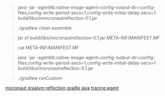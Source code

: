 > java -jar -agentlib:native-image-agent=config-output-dir=config-files,config-write-period-secs=1,config-write-initial-delay-secs=1 build/libs/mmicronautreflection-0.1.jar

> ./gradlew clean assemble


> jar xf build/libs/micronautreflection-0.1.jar META-INF/MANIFEST.MF 

> cat META-INF/MANIFEST.MF

> java -jar -agentlib:native-image-agent=config-output-dir=config-files,config-write-period-secs=1,config-write-initial-delay-secs=1 build/libs/micronautreflection-0.1.jar

>  ./gradlew runCustom

[micronaut graalvm reflection gradle java](https://guides.micronaut.io/latest/micronaut-graalvm-reflection-gradle-java.html)
[tracing agent](https://www.graalvm.org/latest/reference-manual/native-image/metadata/AutomaticMetadataCollection/#tracing-agent)
